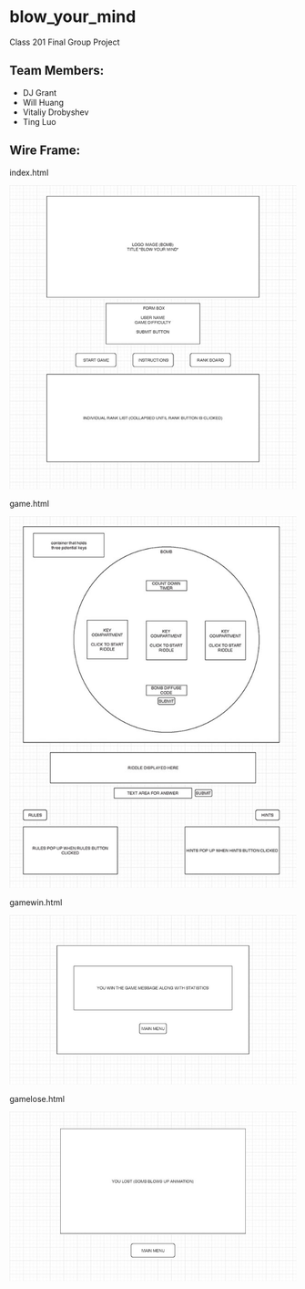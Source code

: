 # blow_your_mind
Class 201 Final Group Project

## Team Members:
- DJ Grant
- Will Huang
- Vitaliy Drobyshev
- Ting Luo

## Wire Frame:

index.html

![wireframe of index.html](https://github.com/class201-team-cold-brew/blow_your_mind/blob/master/img/wireframe/wf-index.jpg)

game.html

![wireframe of index.html](https://github.com/class201-team-cold-brew/blow_your_mind/blob/master/img/wireframe/wf-game.jpg)


gamewin.html

![wireframe of index.html](https://github.com/class201-team-cold-brew/blow_your_mind/blob/master/img/wireframe/wf-gamewin.jpg)

gamelose.html

![wireframe of index.html](https://github.com/class201-team-cold-brew/blow_your_mind/blob/master/img/wireframe/wf-gamelose.jpg)
